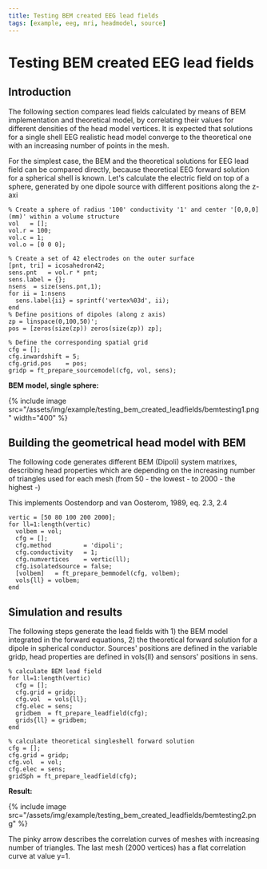```yaml
---
title: Testing BEM created EEG lead fields
tags: [example, eeg, mri, headmodel, source]
---
```


# Testing BEM created EEG lead fields

## Introduction
The following section compares lead fields calculated by means of BEM implementation and theoretical model, by correlating their values for different densities of the head model vertices. It is expected that solutions for a single shell EEG realistic head model converge to the theoretical one with an increasing number of points in the mesh.

For the simplest case, the BEM and the theoretical solutions for EEG lead field can be compared directly, because theoretical EEG forward solution for a spherical shell is known. Let's calculate the electric field on top of a sphere, generated by one dipole source with different positions along the z-axi

	% Create a sphere of radius '100' conductivity '1' and center '[0,0,0] (mm)' within a volume structure 
	vol   = [];
	vol.r = 100;
	vol.c = 1;
	vol.o = [0 0 0];
	
	% Create a set of 42 electrodes on the outer surface
	[pnt, tri] = icosahedron42; 
	sens.pnt   = vol.r * pnt;
	sens.label = {};
	nsens  = size(sens.pnt,1);
	for ii = 1:nsens
	  sens.label{ii} = sprintf('vertex%03d', ii);
	end
	% Define positions of dipoles (along z axis)
	zp = linspace(0,100,50)';
	pos = [zeros(size(zp)) zeros(size(zp)) zp];
	
	% Define the corresponding spatial grid 
	cfg = [];
	cfg.inwardshift = 5;
	cfg.grid.pos    = pos;
	gridp = ft_prepare_sourcemodel(cfg, vol, sens);

**BEM model, single sphere:**

{% include image src="/assets/img/example/testing_bem_created_leadfields/bemtesting1.png" width="400" %}

## Building the geometrical head model with BEM

The following code generates different BEM (Dipoli) system matrixes, describing head properties which are depending on the increasing number of triangles used for each mesh (from 50 - the lowest - to 2000 - the highest -)

This implements Oostendorp and van Oosterom, 1989, eq. 2.3, 2.4

	
	vertic = [50 80 100 200 2000];
	for ll=1:length(vertic)
	  volbem = vol;
	  cfg = [];
	  cfg.method         = 'dipoli';
	  cfg.conductivity   = 1;
	  cfg.numvertices    = vertic(ll);
	  cfg.isolatedsource = false;
	  [volbem]   = ft_prepare_bemmodel(cfg, volbem);
	  vols{ll} = volbem; 
	end
	
	

## Simulation and results

The following steps generate the lead fields with 1) the BEM model integrated in the forward equations,
2) the theoretical forward solution for a dipole in spherical conductor. Sources' positions are defined in the variable gridp, head properties are defined in vols{ll} and sensors' positions in sens.

	% calculate BEM lead field
	for ll=1:length(vertic)
	  cfg = [];
	  cfg.grid = gridp;
	  cfg.vol  = vols{ll};
	  cfg.elec = sens;
	  gridbem  = ft_prepare_leadfield(cfg);
	  grids{ll} = gridbem;
	end
	  
	% calculate theoretical singleshell forward solution
	cfg = [];
	cfg.grid = gridp;
	cfg.vol  = vol;
	cfg.elec = sens;
	gridSph = ft_prepare_leadfield(cfg);

**Result:**

{% include image src="/assets/img/example/testing_bem_created_leadfields/bemtesting2.png" %}

The pinky arrow describes the correlation curves of meshes with increasing number of triangles. The last mesh (2000 vertices) has a flat correlation curve at value y=1.
